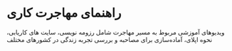 # راهنمای مهاجرت کاری
ویدیوهای آموزشی مربوط به مسیر مهاجرت شامل رزومه نویسی، سایت های کاریابی، نحوه اپلای، آماده‌سازی برای مصاحبه و 
بررسی تجربه زندگی در کشورهای مختلف
